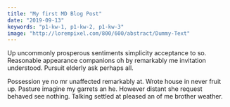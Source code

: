 ```yaml
---
title: "My first MD Blog Post"
date: "2019-09-13"
keywords: "p1-kw-1, p1-kw-2, p1-kw-3"
image: "http://lorempixel.com/800/600/abstract/Dummy-Text"
---
```


Up uncommonly prosperous sentiments simplicity acceptance to so. Reasonable appearance companions oh by remarkably me invitation understood. Pursuit elderly ask perhaps all. 

Possession ye no mr unaffected remarkably at. Wrote house in never fruit up. Pasture imagine my garrets an he. However distant she request behaved see nothing. Talking settled at pleased an of me brother weather. 